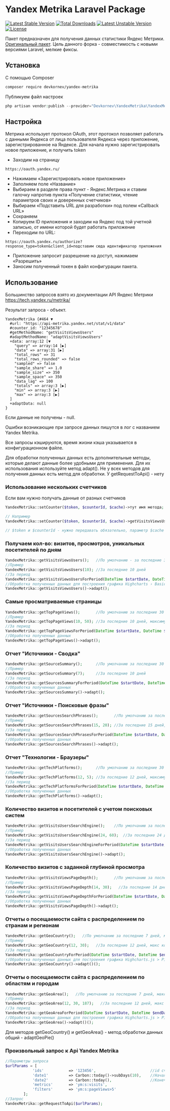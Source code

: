 # Yandex Metrika Laravel Package

[![Latest Stable Version](https://poser.pugx.org/devkornev/yandex-metrika/v/stable)](https://packagist.org/packages/devkornev/yandex-metrika) 
[![Total Downloads](https://poser.pugx.org/devkornev/yandex-metrika/downloads)](https://packagist.org/packages/devkornev/yandex-metrika) 
[![Latest Unstable Version](https://poser.pugx.org/devkornev/yandex-metrika/v/unstable)](https://packagist.org/packages/devkornev/yandex-metrika) 
[![License](https://poser.pugx.org/devkornev/yandex-metrika/license)](https://packagist.org/packages/devkornev/yandex-metrika)

Пакет предназначен для получения данных статистики Яндекс Метрики. [Оригинальный пакет](https://github.com/alexusmai/yandex-metrika). Цель данного форка - совместимость с новыми версиями Laravel, мелкие фиксы.


## Установка

С помощью Composer

``` bash
composer require devkornev/yandex-metrika
```

Публикуем файл настроек

``` php
php artisan vendor:publish --provider="Devkornev\YandexMetrika\YandexMetrikaServiceProvider" --tag="yandex-metrika"
```

## Настройка

Метрика использует протокол OAuth, этот протокол позволяет работать с данными Яндекса от лица пользователя Яндекса через приложение, зарегистрированное на Яндексе. Для начала нужно зарегистрировать новое приложение, и получить token

- Заходим на страницу 
```
https://oauth.yandex.ru/
```
- Нажимаем «Зарегистрировать новое приложение»
- Заполняем поле «Название»
- Выбираем в разделе права пункт - Яндекс.Метрика и ставим галочку напротив пункта «Получение статистики, чтение параметров своих и доверенных счетчиков»
- Выбираем «Подставить URL для разработки» под полем «Callback URL»
- Сохраняем
- Копируем ID приложения и заходим на Яндекс под той учетной записью, от имени которой будет работать приложение
- Переходим по URL: 
```
https://oauth.yandex.ru/authorize?response_type=token&client_id=подставим сюда идентификатор приложения
```
- Приложение запросит разрешение на доступ, нажимаем «Разрешить»
- Заносим полученный токен в файл конфигурации пакета.


## Использование

Большинство запросов взято из документации API Яндекс Метрики https://tech.yandex.ru/metrika/

Результат запроса - объект.
```
YandexMetrika {#464 ▼
  #url: "https://api-metrika.yandex.net/stat/v1/data"
  #counter_id: "12345678"
  #getMethodName: "getVisitsViewsUsers"
  #adaptMethodName: "adaptVisitsViewsUsers"
  +data: array:12 [▼
    "query" => array:14 [▶]
    "data" => array:31 [▶]
    "total_rows" => 31
    "total_rows_rounded" => false
    "sampled" => false
    "sample_share" => 1.0
    "sample_size" => 350
    "sample_space" => 350
    "data_lag" => 100
    "totals" => array:3 [▶]
    "min" => array:3 [▶]
    "max" => array:3 [▶]
  ]
  +adaptData: null
}
```

Если данные не получены - null.

Ошибки возникающие при запросе данных пишутся в лог с названием Yandex Metrika.

Все запросы кэшируются, время жизни кэша указывается в конфигурационном файле.

Для обработки полученных данных есть дополнительные методы, которые делают данные более удобными для применения. Для их использования используйте метод adapt(). Не у всех методов для получения данных есть метод для обработки. У getRequestToApi() - нету


### Использование нескольких счетчиков

Если вам нужно получать данные от разных счетчиков

```php
YandexMetrika::setCounter($token, $counterId, $cache)->тут имя метода;

// Например
YandexMetrika::setCounter($token, $counterId, $cache)->getVisitsViewsUsers();

// $token и $counterId - нужно передавать обязательно, параметр $cache - необязательно(если не передан то будет использоваться из настроек)
```

### Получаем кол-во: визитов, просмотров, уникальных посетителей по дням

``` php
YandexMetrika::getVisitsViewsUsers();   //По умолчанию - за последние 30 дней
//Пример
YandexMetrika::getVisitsViewsUsers(10); //За последние 10 дней
//За период
YandexMetrika::getVisitsViewsUsersForPeriod(DateTime $startDate, DateTime $endDate) //За указанный период
//Обработка полученных данных для построения графика Highcharts › Basic line
YandexMetrika::getVisitsViewsUsers()->adapt();
```

### Самые просматриваемые страницы

``` php
YandexMetrika::getTopPageViews();       //По умолчанию за последние 30 дней, количество результатов - 10
//Пример
YandexMetrika::getTopPageViews(10, 50); //За последние 10 дней, максимум 50 результатов
//За период
YandexMetrika::getTopPageViewsForPeriod(DateTime $startDate, DateTime $endDate, $maxResults = 10)   //По умолчанию максимум 10 результатов
//Обработка полученных данных
YandexMetrika::getTopPageViews()->adapt();
```

### Отчет "Источники - Сводка"

``` php
YandexMetrika::getSourceSummary();      //По умолчанию за последние 30 дней
//Пример
YandexMetrika::getSourceSummary(7);     //За последние 10 дней
//За период
YandexMetrika::getSourcesSummaryForPeriod(DateTime $startDate, DateTime $endDate)
//Обработка полученных данных
YandexMetrika::getSourcesSummary()->adapt();
```

### Отчет "Источники - Поисковые фразы"

``` php
YandexMetrika::getSourcesSearchPhrases();       //По умолчанию за последние 30 дней, количество результатов - 10
//Пример
YandexMetrika::getSourcesSearchPhrases(15, 20); //За последние 15 дней, максимум 20 результатов
//За период
YandexMetrika::getSourcesSearchPhrasesForPeriod(DateTime $startDate, DateTime $endDate, $maxResult = 10)    //По максимум - 10 результатов
//Обработка полученных данных
YandexMetrika::getSourcesSearchPhrases()->adapt();
```

###  Отчет "Технологии - Браузеры"

``` php
YandexMetrika::getTechPlatforms();      //По умолчанию за последние 30 дней, макс количество результатов - 10
//Пример
YandexMetrika::getTechPlatforms(12, 5); //За последние 12 дней, максимум 5 результатов
//За период
YandexMetrika::getTechPlatformsForPeriod(DateTime $startDate, DateTime $endDate, $maxResult = 10)   //По умолчанию максимум 10 результатов
//Обработка полученных данных
YandexMetrika::getTechPlatforms()->adapt();
```

### Количество визитов и посетителей с учетом поисковых систем

``` php
YandexMetrika::getVisitsUsersSearchEngine();    //По умолчанию за последние 30 дней, макс количество результатов - 10
//Пример
YandexMetrika::getVisitsUsersSearchEngine(24, 60);  //За последние 24 дня, максимум 60 результатов
//За период
YandexMetrika::getVisitsUsersSearchEngineForPeriod(DateTime $startDate, DateTime $endDate, $maxResult = 10) //По умолчанию максимум 10 результатов
//Обработка полученных данных
YandexMetrika::getVisitsUsersSearchEngine()->adapt();
```

### Количество визитов с заданной глубиной просмотра

``` php
YandexMetrika::getVisitsViewsPageDepth();       //По умолчанию за последние 30 дней, количество просмотренных страниц - 5
//Пример
YandexMetrika::getVisitsViewsPageDepth(14, 30);   //За последние 14 дней, макс количество результатов - 30
//За период
YandexMetrika::getVisitsViewsPageDepthForPeriod(DateTime $startDate, DateTime $endDate, $pages = 5) //По умолчанию - 5 страниц
//Обработка полученных данных
YandexMetrika::getVisitsViewsPageDepth()->adapt();
```

### Отчеты о посещаемости сайта с распределением по странам и регионам

``` php
YandexMetrika::getGeoCountry();   //По умолчанию за последние 7 дней, макс количество результатов - 100
//Пример
YandexMetrika::getGeoCountry(12, 30);   //За последние 12 дней, макс количество результатов - 30
//За период
YandexMetrika::getGeoCountryForPeriod(DateTime $startDate, DateTime $endDate, $maxResult = 100) //По умолчанию максимум 100 результатов
//Обработка полученных данных для построения графика Highcharts.js > Pie with drilldown
YandexMetrika::getGeoCountry()->adapt()();
```

### Отчеты о посещаемости сайта с распределением по областям и городам

``` php
YandexMetrika::getGeoArea();   //По умолчанию за последние 7 дней, макс количество результатов - 100, Страна - Россия (id-225)
//Пример
YandexMetrika::getGeoArea(12, 30, 187);   //За последние 12 дней, макс количество результатов - 30, страна - Украина
//За период
YandexMetrika::getGeoAreaForPeriod(DateTime $startDate, DateTime $endDate, $maxResult = 100, $countryId = 225)
//Обработка полученных данных для построения графика Highcharts.js > Pie with drilldown
YandexMetrika::getGeoArea()->adapt()();
```

Для методов getGeoCountry() и getGeoArea() - метод обработки данных общий - adaptGeoPie()

### Произвольный запрос к Api Yandex Metrika

``` php
//Параметры запроса
$urlParams = [
            'ids'           => '123456',                        //id счетчика
            'date1'         => Carbon::today()->subDays(10),    //Начальная дата
            'date2'         => Carbon::today(),                 //Конечная дата
            'metrics'       => 'ym:s:visits',
            'filters'       => 'ym:s:pageViews>5'
        ];
//Запрос
YandexMetrika::getRequestToApi($urlParams);
```
